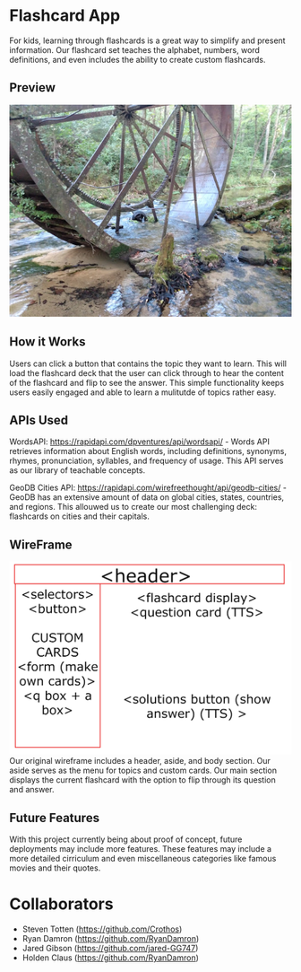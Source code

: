 # Flashcard App
For kids, learning through flashcards is a great way to simplify and present information. Our flashcard set teaches the alphabet, numbers, word definitions, and even includes the ability to create custom flashcards.

## Preview
![screenshot](./assets/images/old%20mill%20wheel.jpg)

## How it Works
Users can click a button that contains the topic they want to learn. This will load the flashcard deck that the user can click through to hear the content of the flashcard and flip to see the answer. This simple functionality keeps users easily engaged and able to learn a mulitutde of topics rather easy.

## APIs Used
WordsAPI: https://rapidapi.com/dpventures/api/wordsapi/
    - Words API retrieves information about English words, including definitions, synonyms, rhymes, pronunciation, syllables, and frequency of usage. This API serves as our library of teachable concepts.

GeoDB Cities API: https://rapidapi.com/wirefreethought/api/geodb-cities/
    - GeoDB has an extensive amount of data on global cities, states, countries, and regions. This allouwed us to create our most challenging deck: flashcards on cities and their capitals.

## WireFrame
![original-project-outline](./assets/images/WireFrame1%20copy.png)
Our original wireframe includes a header, aside, and body section. Our aside serves as the menu for topics and custom cards. Our main section displays the current flashcard with the option to flip through its question and answer.

## Future Features

With this project currently being about proof of concept, future deployments may include more features. These features may include a more detailed cirriculum and even miscellaneous categories like famous movies and their quotes.

# Collaborators
- Steven Totten (https://github.com/Crothos)
- Ryan Damron (https://github.com/RyanDamron)
- Jared Gibson (https://github.com/jared-GG747)
- Holden Claus (https://github.com/RyanDamron)
